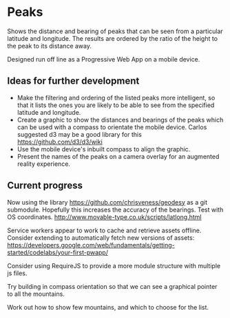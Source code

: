Peaks
=====

Shows the distance and bearing of peaks that can be seen from a particular latitude and longitude. The results are ordered by the ratio of the height to the peak to its distance away.

Designed run off line as a Progressive Web App on a mobile device.

Ideas for further development
-----------------------------

- Make the filtering and ordering of the listed peaks more intelligent, so that it lists the ones you are likely to be able to see from the specified latitude and longitude.
- Create a graphic to show the distances and bearings of the peaks which can be used with a compass to orientate the mobile device. Carlos suggested d3 may be a good library for this https://github.com/d3/d3/wiki
- Use the mobile device's inbuilt compass to align the graphic.
- Present the names of the peaks on a camera overlay for an augmented reality experience.

Current progress
----------------

Now using the library https://github.com/chrisveness/geodesy as a git submodule.
Hopefully this increases the accuracy of the bearings. Test with OS coordinates.
http://www.movable-type.co.uk/scripts/latlong.html

Service workers appear to work to cache and retrieve assets offline. Consider
extending to automatically fetch new versions of assets:
https://developers.google.com/web/fundamentals/getting-started/codelabs/your-first-pwapp/

Consider using RequireJS to provide a more module structure with multiple js files.

Try building in compass orientation so that we can see a graphical pointer to all
the mountains.

Work out how to show few mountains, and which to choose for the list.
